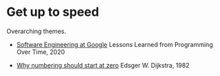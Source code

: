 # Get up to speed

Overarching themes.

- [Software Engineering at Google](https://abseil.io/resources/swe-book)
  Lessons Learned from Programming Over Time, 2020

- [Why numbering should start at zero](https://www.cs.utexas.edu/users/EWD/transcriptions/EWD08xx/EWD831.html)
  Edsger W. Dijkstra, 1982



